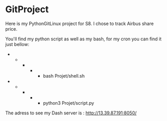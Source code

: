 # GitProject

Here is my PythonGitLinux project for S8. I chose to track Airbus share price.

You'll find my python script as well as my bash, for my cron you can find it just bellow:

* * * * * bash Projet/shell.sh
* * * * * python3 Projet/script.py

The adress to see my Dash server is : http://13.39.87.191:8050/

